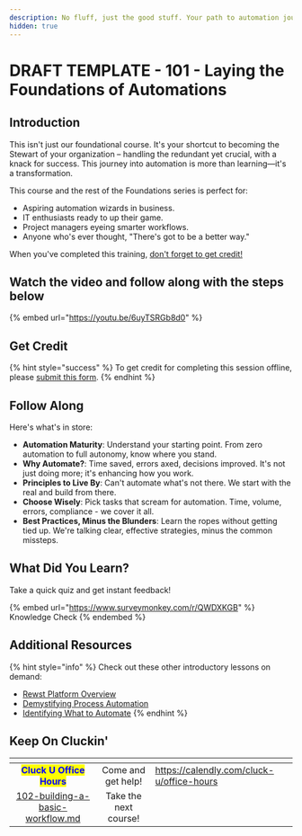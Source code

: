 ```yaml
---
description: No fluff, just the good stuff. Your path to automation journey begins here.
hidden: true
---
```


# DRAFT TEMPLATE - 101 - Laying the Foundations of Automations

## **Introduction**

This isn't just our foundational course. It's your shortcut to becoming the Stewart of your organization – handling the redundant yet crucial, with a knack for success. This journey into automation is more than learning—it's a transformation.

This course and the rest of the Foundations series is perfect for:

* Aspiring automation wizards in business.
* IT enthusiasts ready to up their game.
* Project managers eyeing smarter workflows.
* Anyone who's ever thought, "There's got to be a better way."&#x20;

When you've completed this training, [don't forget to get credit!](https://app.rewst.io/form/8ac04607-a1c4-45ea-b203-448b2f1b64e0)

## Watch the video and follow along with the steps below

{% embed url="https://youtu.be/6uyTSRGb8d0" %}

## Get Credit

{% hint style="success" %}
To get credit for completing this session offline, please [submit this form](https://app.rewst.io/form/8ac04607-a1c4-45ea-b203-448b2f1b64e0).
{% endhint %}

## **Follow Along**

Here's what's in store:

* **Automation Maturity**: Understand your starting point. From zero automation to full autonomy, know where you stand.
* **Why Automate?**: Time saved, errors axed, decisions improved. It's not just doing more; it's enhancing how you work.
* **Principles to Live By**: Can't automate what's not there. We start with the real and build from there.
* **Choose Wisely**: Pick tasks that scream for automation. Time, volume, errors, compliance - we cover it all.
* **Best Practices, Minus the Blunders**: Learn the ropes without getting tied up. We're talking clear, effective strategies, minus the common missteps.

## What Did You Learn?

Take a quick quiz and get instant feedback!

{% embed url="https://www.surveymonkey.com/r/QWDXKGB" %}
Knowledge Check
{% endembed %}

## Additional Resources

{% hint style="info" %}
Check out these other introductory lessons on demand:

* [Rewst Platform Overview](../getting-started/rewst-platform-overview.md)
* [Demystifying Process Automation](../getting-started/dymistifying-process-automation.md)
* [Identifying What to Automate](../getting-started/identifying-what-to-automate.md)
{% endhint %}

## Keep On Cluckin'

<table data-card-size="large" data-view="cards" data-full-width="false"><thead><tr><th align="center"></th><th align="center"></th><th data-hidden data-card-target data-type="content-ref"></th></tr></thead><tbody><tr><td align="center"><mark style="color:blue;"><strong>Cluck U Office Hours</strong></mark></td><td align="center">Come and get help!</td><td><a href="https://calendly.com/cluck-u/office-hours">https://calendly.com/cluck-u/office-hours</a></td></tr><tr><td align="center"><a data-mention href="102-building-a-basic-workflow.md">102-building-a-basic-workflow.md</a></td><td align="center">Take the next course!</td><td></td></tr></tbody></table>
